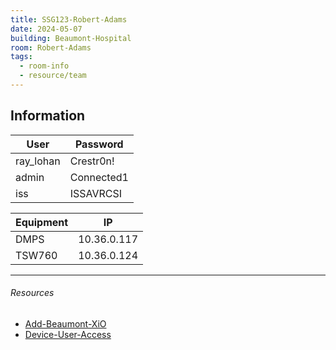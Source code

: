 ```yaml
---
title: SSG123-Robert-Adams
date: 2024-05-07
building: Beaumont-Hospital
room: Robert-Adams
tags:
  - room-info
  - resource/team
---
```


## Information

User             | Password
---------------- | -----------------
ray_lohan        | Crestr0n!
admin            | Connected1
iss              | ISSAVRCSI

Equipment        | IP
---------------- | -----------------
DMPS             | 10.36.0.117
TSW760           | 10.36.0.124

---

###### Resources
- [Add-Beaumont-XiO](../../04-Archive/Completed/Add-Beaumont-XiO.md)
- [Device-User-Access](../../01-Projects/Device-User-Access.md)
